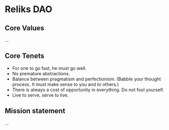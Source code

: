 # Reliks DAO

## Core Values
...

## Core Tenets
- For one to go fast, he must go well.
- No premature abstractions.
- Balance between pragmatism and perfectionism. (Babble your thought process. It must make sense to you and to others.)
- There is always a cost of opportunity in everything. Do not fool yourself.
- Live to serve, serve to live.

## Mission statement
...
